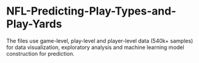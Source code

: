# NFL-Predicting-Play-Types-and-Play-Yards
The files use game-level, play-level and player-level data (540k+ samples) for data visualization, exploratory analysis and machine learning model construction for prediction.

